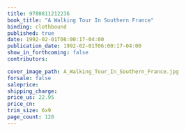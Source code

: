 ```yaml
---
title: 9780811212236
book_title: "A Walking Tour In Southern France"
binding: clothbound
published: true
date: 1992-02-01T06:00:17-04:00
publication_date: 1992-02-01T06:00:17-04:00
show_in_forthcoming: false
contributors:

cover_image_path: A_Walking_Tour_In_Southern_France.jpg
forsale: false
saleprice:
shipping_charge:
price_us: 22.95
price_cn:
trim_size: 6x9
page_count: 120
---
```


